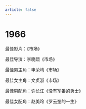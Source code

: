 ```yaml
---
article: false
---
```


# 1966

最佳影片：《市场》

最佳导演：李晚熙《市场》

最佳男主角：申荣均《市场》

最佳女主角：文贞淑《市场》

最佳男配角：许长江《没有军番的勇士》

最佳女配角：赵美玲《罗云奎的一生》